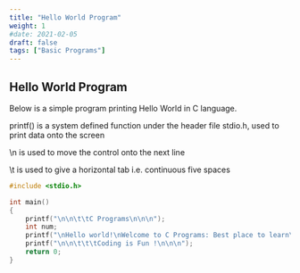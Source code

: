 ```yaml
---
title: "Hello World Program"
weight: 1
#date: 2021-02-05
draft: false
tags: ["Basic Programs"]
---
```


## Hello World Program

Below is a simple program printing Hello World in C language.

printf() is a system defined function under the header file stdio.h, used to print data onto the screen

\n is used to move the control onto the next line

\t is used to give a horizontal tab i.e. continuous five spaces

```c
#include <stdio.h>

int main()
{
    printf("\n\n\t\tC Programs\n\n\n");
    int num;
    printf("\nHello world!\nWelcome to C Programs: Best place to learn\n");
    printf("\n\n\t\t\tCoding is Fun !\n\n\n");
    return 0;
}
```

